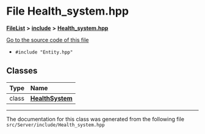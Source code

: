 

# File Health\_system.hpp



[**FileList**](files.md) **>** [**include**](dir_fb85385106f6152c3d8f4b6fd945aed6.md) **>** [**Health\_system.hpp**](Server_2include_2Health__system_8hpp.md)

[Go to the source code of this file](Server_2include_2Health__system_8hpp_source.md)



* `#include "Entity.hpp"`















## Classes

| Type | Name |
| ---: | :--- |
| class | [**HealthSystem**](classHealthSystem.md) <br> |



















































------------------------------
The documentation for this class was generated from the following file `src/Server/include/Health_system.hpp`

